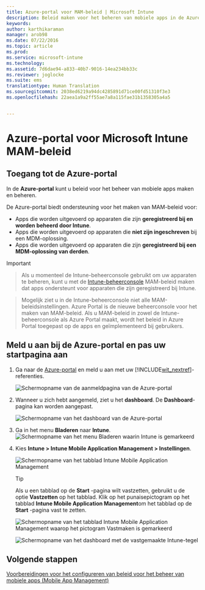 ```yaml
---
title: Azure-portal voor MAM-beleid | Microsoft Intune
description: Beleid maken voor het beheren van mobiele apps in de Azure Portal. De beleidsregels die u hier maakt kunnen worden toegepast op apparaten met of zonder inschrijving bij Intune.
keywords: 
author: karthikaraman
manager: arob98
ms.date: 07/22/2016
ms.topic: article
ms.prod: 
ms.service: microsoft-intune
ms.technology: 
ms.assetid: 7d6dae94-a833-40b7-9016-14ea234bb33c
ms.reviewer: joglocke
ms.suite: ems
translationtype: Human Translation
ms.sourcegitcommit: 2038ed6219a94dc4285891d71ce00fd51310f3e3
ms.openlocfilehash: 22aea1a9a2ff55ae7a8a115fae31b1358305a4a5


---
```


# Azure-portal voor Microsoft Intune MAM-beleid
## Toegang tot de Azure-portal
In de **Azure-portal** kunt u beleid voor het beheer van mobiele apps maken en beheren.

De Azure-portal biedt ondersteuning voor het maken van MAM-beleid voor:
- Apps die worden uitgevoerd op apparaten die zijn **geregistreerd bij en worden beheerd door Intune**.
- Apps die worden uitgevoerd op apparaten die **niet zijn ingeschreven** bij een MDM-oplossing.
- Apps die worden uitgevoerd op apparaten die zijn **geregistreerd bij een MDM-oplossing van derden**.

>[!IMPORTANT]

> Als u momenteel de Intune-beheerconsole gebruikt om uw apparaten te beheren, kunt u met de [Intune-beheerconsole](configure-and-deploy-mobile-application-management-policies-in-the-microsoft-intune-console.md) MAM-beleid maken dat apps ondersteunt voor apparaten die zijn geregistreerd bij Intune.

> Mogelijk ziet u in de Intune-beheerconsole niet alle MAM-beleidsinstellingen. Azure Portal is de nieuwe beheerconsole voor het maken van MAM-beleid. Als u MAM-beleid in zowel de Intune-beheerconsole als Azure Portal maakt, wordt het beleid in Azure Portal toegepast op de apps en geïmplementeerd bij gebruikers.

## Meld u aan bij de Azure-portal en pas uw startpagina aan

1.  Ga naar de [Azure-portal](https://portal.azure.com) en meld u aan met uw [!INCLUDE[wit_nextref](../includes/wit_nextref_md.md)]-referenties.

    ![Schermopname van de aanmeldpagina van de Azure-portal](../media/AppManagement/AzurePortal_MAMSigninPage.png)

2.  Wanneer u zich hebt aangemeld, ziet u het **dashboard**. De **Dashboard**-pagina kan worden aangepast.

    ![Schermopname van het dashboard van de Azure-portal](../media/AppManagement/AzurePortal_MAMStartboard_NoMAM.png)

3.  Ga in het menu **Bladeren** naar **Intune**.![Schermopname van het menu Bladeren waarin Intune is gemarkeerd](../media/AppManagement/AzurePortal_MAM_Browse_Intune.png)

4.  Kies **Intune > Intune Mobile Application Management > Instellingen**.

    ![Schermopname van het tabblad Intune Mobile Application Management](../media/AppManagement/AzurePortal_MAM_Mainblade.png)

    > [!TIP]
    > Als u een tabblad op de **Start** -pagina wilt vastzetten, gebruikt u de optie **Vastzetten** op het tabblad.  Klik op het punaisepictogram op het tabblad **Intune Mobile Application Management**om het tabblad op de **Start** -pagina vast te zetten.

    ![Schermopname van het tabblad Intune Mobile Application Management waarop het pictogram Vastmaken is gemarkeerd](../media/AppManagement/AzurePortal_MAM_PinBladeAction.png)

    ![Schermopname van het dashboard met de vastgemaakte Intune-tegel](../media/AppManagement/AzurePortal_MAM_Startboard_withMAM.png)
## Volgende stappen
[Voorbereidingen voor het configureren van beleid voor het beheer van mobiele apps (Mobile App Management)](get-ready-to-configure-mobile-app-management-policies-with-microsoft-intune.md)



<!--HONumber=Jul16_HO4-->


